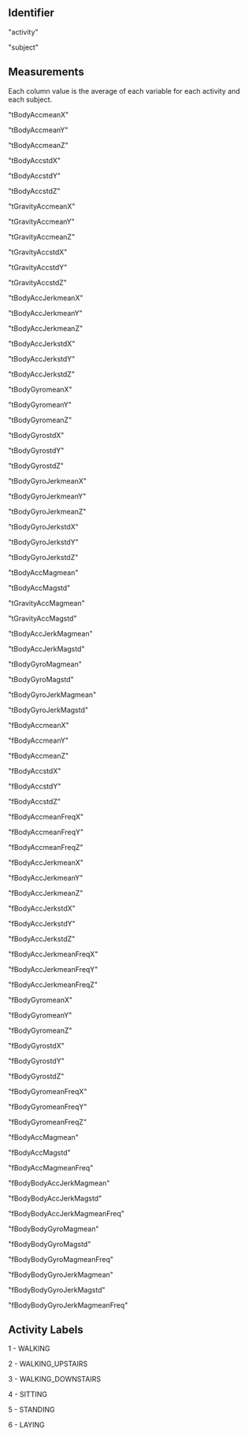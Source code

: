## Identifier

"activity" 

"subject" 

## Measurements
Each column value is the average of each variable for each activity and each subject.

"tBodyAccmeanX"

"tBodyAccmeanY"

"tBodyAccmeanZ" 

"tBodyAccstdX" 

"tBodyAccstdY" 

"tBodyAccstdZ" 

"tGravityAccmeanX"

"tGravityAccmeanY" 

"tGravityAccmeanZ" 

"tGravityAccstdX" 

"tGravityAccstdY" 

"tGravityAccstdZ" 

"tBodyAccJerkmeanX" 

"tBodyAccJerkmeanY" 

"tBodyAccJerkmeanZ" 

"tBodyAccJerkstdX" 

"tBodyAccJerkstdY" 

"tBodyAccJerkstdZ" 

"tBodyGyromeanX" 

"tBodyGyromeanY" 

"tBodyGyromeanZ" 

"tBodyGyrostdX" 

"tBodyGyrostdY" 

"tBodyGyrostdZ" 

"tBodyGyroJerkmeanX" 

"tBodyGyroJerkmeanY" 

"tBodyGyroJerkmeanZ" 

"tBodyGyroJerkstdX" 

"tBodyGyroJerkstdY" 

"tBodyGyroJerkstdZ" 

"tBodyAccMagmean" 

"tBodyAccMagstd" 

"tGravityAccMagmean" 

"tGravityAccMagstd" 

"tBodyAccJerkMagmean" 

"tBodyAccJerkMagstd" 

"tBodyGyroMagmean" 

"tBodyGyroMagstd" 

"tBodyGyroJerkMagmean" 

"tBodyGyroJerkMagstd" 

"fBodyAccmeanX" 

"fBodyAccmeanY" 

"fBodyAccmeanZ" 

"fBodyAccstdX" 

"fBodyAccstdY" 

"fBodyAccstdZ" 

"fBodyAccmeanFreqX" 

"fBodyAccmeanFreqY" 

"fBodyAccmeanFreqZ" 

"fBodyAccJerkmeanX" 

"fBodyAccJerkmeanY" 

"fBodyAccJerkmeanZ" 

"fBodyAccJerkstdX" 

"fBodyAccJerkstdY" 

"fBodyAccJerkstdZ" 

"fBodyAccJerkmeanFreqX" 

"fBodyAccJerkmeanFreqY" 

"fBodyAccJerkmeanFreqZ" 

"fBodyGyromeanX" 

"fBodyGyromeanY" 

"fBodyGyromeanZ" 

"fBodyGyrostdX" 

"fBodyGyrostdY" 

"fBodyGyrostdZ" 

"fBodyGyromeanFreqX" 

"fBodyGyromeanFreqY" 

"fBodyGyromeanFreqZ" 

"fBodyAccMagmean" 

"fBodyAccMagstd" 

"fBodyAccMagmeanFreq" 

"fBodyBodyAccJerkMagmean" 

"fBodyBodyAccJerkMagstd" 

"fBodyBodyAccJerkMagmeanFreq" 

"fBodyBodyGyroMagmean" 

"fBodyBodyGyroMagstd" 

"fBodyBodyGyroMagmeanFreq" 

"fBodyBodyGyroJerkMagmean" 

"fBodyBodyGyroJerkMagstd" 

"fBodyBodyGyroJerkMagmeanFreq"

## Activity Labels

1 - WALKING

2 - WALKING_UPSTAIRS

3 - WALKING_DOWNSTAIRS

4 - SITTING

5 - STANDING

6 - LAYING
